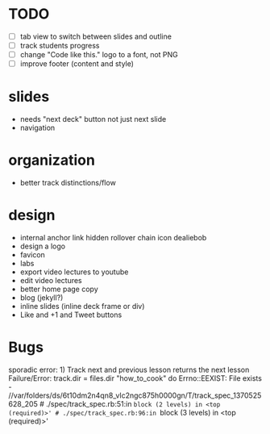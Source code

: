 # TODO

 -[ ] tab view to switch between slides and outline
 -[ ] track students progress
 -[ ] change "Code like this." logo to a font, not PNG
 -[ ] improve footer (content and style)

# slides

* needs "next deck" button not just next slide
* navigation

# organization

* better track distinctions/flow

# design

* internal anchor link hidden rollover chain icon dealiebob
* design a logo
* favicon
* labs
* export video lectures to youtube
* edit video lectures
* better home page copy
* blog (jekyll?)
* inline slides (inline deck frame or div)
* Like and +1 and Tweet buttons

# Bugs

sporadic error:
        1) Track next and previous lesson returns the next lesson
           Failure/Error: track.dir = files.dir "how_to_cook" do
           Errno::EEXIST:
             File exists - //var/folders/ds/6t10dm2n4qn8_vlc2ngc875h0000gn/T/track_spec_1370525628_205
           # ./spec/track_spec.rb:51:in `block (2 levels) in <top (required)>'
           # ./spec/track_spec.rb:96:in `block (3 levels) in <top (required)>'
